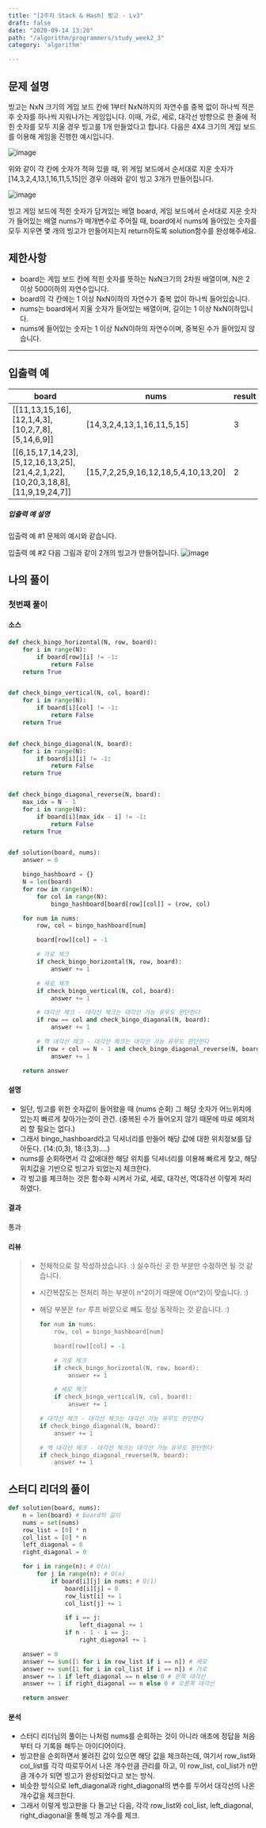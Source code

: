 ```yaml
---
title: "[2주차 Stack & Hash] 빙고 - Lv3"
draft: false
date: "2020-09-14 13:20"
path: "/algorithm/programmers/study_week2_3"
category: 'algorithm'

---
```


## 문제 설명

빙고는 NxN 크기의 게임 보드 칸에 1부터 NxN까지의 자연수를 중복 없이 하나씩 적은 후 숫자를 하나씩 지워나가는 게임입니다. 이때, 가로, 세로, 대각선 방향으로 한 줄에 적힌 숫자를 모두 지울 경우 빙고를 1개 만들었다고 합니다.
다음은 4X4 크기의 게임 보드를 이용해 게임을 진행한 예시입니다.

![image](.\bingo_rlkqli.png)

위와 같이 각 칸에 숫자가 적혀 있을 때, 위 게임 보드에서 순서대로 지운 숫자가 [14,3,2,4,13,1,16,11,5,15]인 경우 아래와 같이 빙고 3개가 만들어집니다.

![image](.\bingo_xibpii.png)

빙고 게임 보드에 적힌 숫자가 담겨있는 배열 board, 게임 보드에서 순서대로 지운 숫자가 들어있는 배열 nums가 매개변수로 주어질 때, board에서 nums에 들어있는 숫자를 모두 지우면 몇 개의 빙고가 만들어지는지 return하도록 solution함수를 완성해주세요.

## 제한사항

- board는 게임 보드 칸에 적힌 숫자를 뜻하는 NxN크기의 2차원 배열이며, N은 2 이상 500이하의 자연수입니다.
- board의 각 칸에는 1 이상 NxN이하의 자연수가 중복 없이 하나씩 들어있습니다.
- nums는 board에서 지울 숫자가 들어있는 배열이며, 길이는 1 이상 NxN이하입니다.
- nums에 들어있는 숫자는 1 이상 NxN이하의 자연수이며, 중복된 수가 들어있지 않습니다.

------

## 입출력 예

| board                                                        | nums                                | result |
| ------------------------------------------------------------ | ----------------------------------- | ------ |
| [[11,13,15,16],[12,1,4,3],[10,2,7,8],[5,14,6,9]]             | [14,3,2,4,13,1,16,11,5,15]          | 3      |
| [[6,15,17,14,23],[5,12,16,13,25],[21,4,2,1,22],[10,20,3,18,8],[11,9,19,24,7]] | [15,7,2,25,9,16,12,18,5,4,10,13,20] | 2      |

##### 입출력 예 설명

입출력 예 #1
문제의 예시와 같습니다.

입출력 예 #2
다음 그림과 같이 2개의 빙고가 만들어집니다.
![image](.\빙고3_l1bqza.png)





## 나의 풀이

### 첫번째 풀이

#### 소스

```python
def check_bingo_horizontal(N, row, board):
    for i in range(N):
        if board[row][i] != -1:
            return False
    return True


def check_bingo_vertical(N, col, board):
    for i in range(N):
        if board[i][col] != -1:
            return False
    return True


def check_bingo_diagonal(N, board):
    for i in range(N):
        if board[i][i] != -1:
            return False
    return True


def check_bingo_diagonal_reverse(N, board):
    max_idx = N - 1
    for i in range(N):
        if board[i][max_idx - i] != -1:
            return False
    return True


def solution(board, nums):
    answer = 0

    bingo_hashboard = {}
    N = len(board)
    for row in range(N):
        for col in range(N):
            bingo_hashboard[board[row][col]] = (row, col)

    for num in nums:
        row, col = bingo_hashboard[num]

        board[row][col] = -1

        # 가로 체크
        if check_bingo_horizontal(N, row, board):
            answer += 1

        # 세로 체크
        if check_bingo_vertical(N, col, board):
            answer += 1

        # 대각선 체크 - 대각선 체크는 대각선 가능 유무도 판단한다
        if row == col and check_bingo_diagonal(N, board):
            answer += 1

        # 역 대각선 체크 - 대각선 체크는 대각선 가능 유무도 판단한다
        if row + col == N - 1 and check_bingo_diagonal_reverse(N, board):
            answer += 1

    return answer
```

#### 설명

- 일단, 빙고를 위한 숫자값이 들어왔을 때 (nums 순회) 그 해당 숫자가 어느위치에 있는지 빠르게 찾아가는것이 관건.
  (중복된 수가 들어오지 않기 때문에 따로 예외처리 할 필요는 없다.)
- 그래서 bingo_hashboard라고 딕셔너리를 만들어 해당 값에 대한 위치정보를 담아둔다. {14:(0,3), 18:(3,3)....}
- nums를 순회하면서 각 값에대한 해당 위치를 딕셔너리를 이용해  빠르게 찾고, 해당 위치값을 기반으로 빙고가 되었는지 체크한다.
- 각 빙고를 체크하는 것은 함수화 시켜서 가로, 세로, 대각선, 역대각선 이렇게 처리하였다.

#### 결과

통과

#### 리뷰

> - 전체적으로 잘 작성하셨습니다. :) 실수하신 곳 한 부분만 수정하면 될 것 같습니다.
>
> - 시간복잡도는 전처리 하는 부분이 n^2이기 때문에 O(n^2)이 맞습니다. :)
>
> - 해당 부분은 `for` 루프 바깥으로 빼도 정상 동작하는 것 같습니다. :)
>
>   ```python
>   for num in nums:
>       row, col = bingo_hashboard[num]
>   
>       board[row][col] = -1
>   
>       # 가로 체크
>       if check_bingo_horizontal(N, row, board):
>           answer += 1
>   
>       # 세로 체크
>       if check_bingo_vertical(N, col, board):
>           answer += 1
>   
>   # 대각선 체크 - 대각선 체크는 대각선 가능 유무도 판단한다
>   if check_bingo_diagonal(N, board):
>       answer += 1
>   
>   # 역 대각선 체크 - 대각선 체크는 대각선 가능 유무도 판단한다
>   if check_bingo_diagonal_reverse(N, board):
>       answer += 1
>   ```



## 스터디 리더의 풀이

```python
def solution(board, nums):
    n = len(board) # board의 길이
    nums = set(nums)
    row_list = [0] * n
    col_list = [0] * n
    left_diagonal = 0
    right_diagonal = 0

    for i in range(n): # O(n)
        for j in range(n): # O(n)
            if board[i][j] in nums: # O(1)
                board[i][j] = 0
                row_list[i] += 1
                col_list[j] += 1

                if i == j:
                    left_diagonal += 1
                if n - 1 - i == j:
                    right_diagonal += 1

    answer = 0
    answer += sum([1 for i in row_list if i == n]) # 세로
    answer += sum([1 for i in col_list if i == n]) # 가로
    answer += 1 if left_diagonal == n else 0 # 왼쪽 대각선
    answer += 1 if right_diagonal == n else 0 # 오른쪽 대각선

    return answer
```

#### 분석

- 스터디 리더님의 풀이는 나처럼 nums를 순회하는 것이 아니라 애초에 정답을 처음부터 다 기록을 해두는 아이디어이다.
- 빙고판을 순회하면서 불려진 값이 있으면 해당 값을 체크하는데,
  여기서 row_list와 col_list를 각각 따로두어서 나온 개수만큼 관리를 하고, 이 row_list, col_list가 n만큼 개수가 되면 빙고가 완성되었다고 보는 방식.
- 비슷한 방식으로 left_diagonal과 right_diagonal의 변수를 두어서 대각선의 나온 개수값을 체크한다.
- 그래서 이렇게 빙고판을 다 돌고난 다음, 각각 row_list와 col_list, left_diagonal, right_diagonal을 통해 빙고 개수를 체크.

